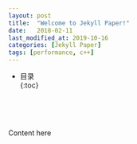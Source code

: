 ```yaml
---
layout: post
title:  "Welcome to Jekyll Paper!"
date:   2018-02-11
last_modified_at: 2019-10-16
categories: [Jekyll Paper]
tags: [performance, c++]
---
```


* 目录  
{:toc}

<br>
<br>
<br>

Content here